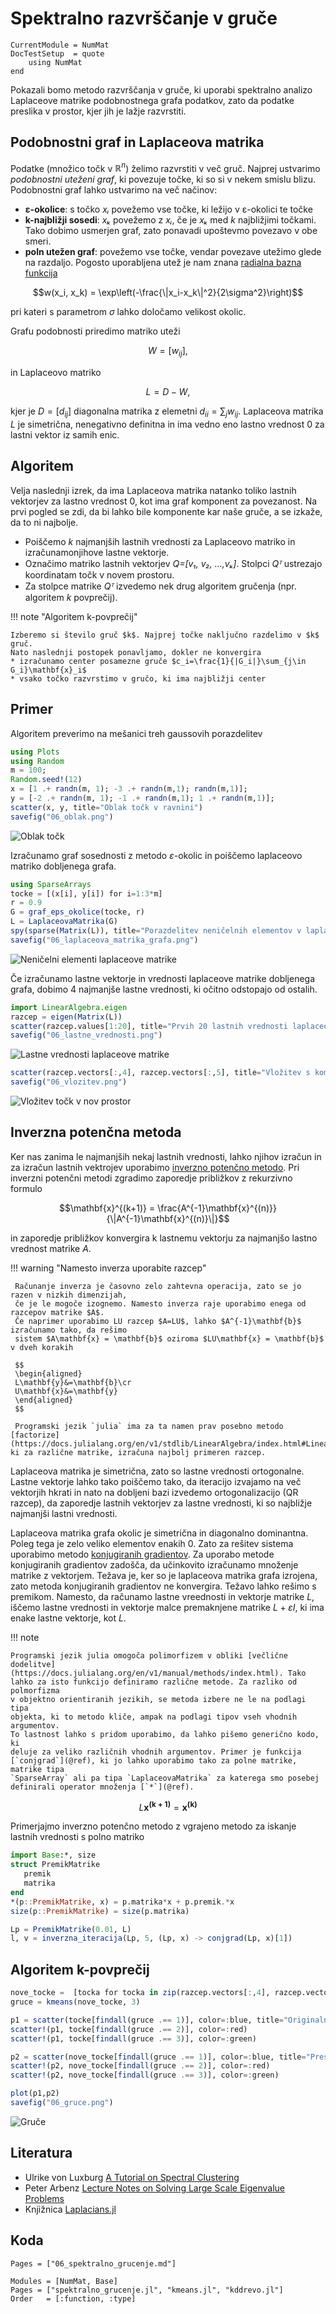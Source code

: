 # Spektralno razvrščanje v gruče

```@meta
CurrentModule = NumMat
DocTestSetup  = quote
    using NumMat
end
```

Pokazali bomo metodo razvrščanja v gruče, ki uporabi spektralno analizo
Laplaceove matrike podobnostnega grafa podatkov, zato da podatke preslika v
prostor, kjer jih je lažje razvrstiti.

## Podobnostni graf in Laplaceova matrika

Podatke (množico točk v $\mathbb{R}^n$) želimo razvrstiti v več gruč. Najprej
ustvarimo *podobnostni uteženi graf*, ki povezuje točke, ki so si v nekem smislu
blizu. Podobnostni graf lahko ustvarimo na več načinov:

* **ε-okolice**: s točko *xᵢ* povežemo vse točke, ki ležijo v ε-okolici te točke
* **k-najbližji sosedi**: *xₖ* povežemo z *xᵢ*, če je *xₖ* med *k* najbližjimi
točkami. Tako dobimo usmerjen graf, zato ponavadi upoštevmo povezavo v obe
smeri.
* **poln utežen graf**: povežemo vse točke, vendar povezave utežimo glede na
  razdaljo. Pogosto uporabljena utež je nam znana [radialna bazna funkcija](https://en.wikipedia.org/wiki/Radial_basis_function)

```math
w(x_i, x_k) = \exp\left(-\frac{\|x_i-x_k\|^2}{2\sigma^2}\right)
```

pri kateri s parametrom $\sigma$ lahko določamo velikost okolic.

Grafu podobnosti priredimo matriko uteži

```math
W =[w_{ij}],
```

in Laplaceovo matriko

```math
L = D - W,
```

kjer je $D=[d_{ij}]$ diagonalna matrika z elemetni $d_{ii}=\sum_{j}w_{ij}$.
Laplaceova matrika $L$ je simetrična, nenegativno definitna in ima vedno eno lastno
vrednost 0 za lastni vektor iz samih enic.

## Algoritem

Velja naslednji izrek, da ima Laplaceova matrika natanko toliko lastnih
vektorjev za lastno vrednost 0, kot ima graf komponent za povezanost. Na prvi
pogled se zdi, da bi lahko bile komponente kar naše gruče, a se izkaže, da to ni
najbolje.

* Poiščemo *k* najmanjših lastnih vrednosti za Laplaceovo matriko in
  izračunamonjihove lastne vektorje.
* Označimo matriko lastnih vektorjev *Q=[v₁, v₂, ...,vₖ]*. Stolpci *Qᵀ*
  ustrezajo koordinatam točk v novem prostoru.
* Za stolpce matrike *Qᵀ* izvedemo nek drug algoritem gručenja (npr. algoritem
   *k* povprečij).

!!! note "Algoritem k-povprečij"

    Izberemo si število gruč $k$. Najprej točke naključno razdelimo v $k$ gruč. 
    Nato naslednji postopek ponavljamo, dokler ne konvergira
    * izračunamo center posamezne gruče $c_i=\frac{1}{|G_i|}\sum_{j\in G_i}\mathbf{x}_i$
    * vsako točko razvrstimo v gručo, ki ima najbližji center

## Primer

Algoritem preverimo na mešanici treh gaussovih porazdelitev

```julia
using Plots
using Random
m = 100;
Random.seed!(12)
x = [1 .+ randn(m, 1); -3 .+ randn(m,1); randn(m,1)];
y = [-2 .+ randn(m, 1); -1 .+ randn(m,1); 1 .+ randn(m,1)];
scatter(x, y, title="Oblak točk v ravnini")
savefig("06_oblak.png")
```

![Oblak točk](06_oblak.png)

Izračunamo graf sosednosti z metodo $\varepsilon$-okolic in poiščemo laplaceovo
matriko dobljenega grafa.

```julia
using SparseArrays
tocke = [(x[i], y[i]) for i=1:3*m]
r = 0.9
G = graf_eps_okolice(tocke, r)
L = LaplaceovaMatrika(G)
spy(sparse(Matrix(L)), title="Porazdelitev neničelnih elementov v laplaceovi matriki")
savefig("06_laplaceova_matrika_grafa.png")
```

![Neničelni elementi laplaceove matrike](06_laplaceova_matrika_grafa.png)

Če izračunamo lastne vektorje in vrednosti laplaceove matrike dobljenega
grafa, dobimo 4 najmanjše lastne vrednosti, ki očitno odstopajo od ostalih.

```julia
import LinearAlgebra.eigen
razcep = eigen(Matrix(L))
scatter(razcep.values[1:20], title="Prvih 20 lastnih vrednosti laplaceove matrike")
savefig("06_lastne_vrednosti.png")
```

![Lastne vrednosti laplaceove matrike](06_lastne_vrednosti.png)

```julia
scatter(razcep.vectors[:,4], razcep.vectors[:,5], title="Vložitev s komponentami 4. in 5. lastnega vektorja")
savefig("06_vlozitev.png")
```

![Vložitev točk v nov prostor](06_vlozitev.png)

## Inverzna potenčna metoda

Ker nas zanima le najmanjših nekaj lastnih vrednosti, lahko njihov izračun in za
izračun lastnih vektrojev uporabimo [inverzno potenčno
metodo](https://en.wikipedia.org/wiki/Inverse_iteration). Pri inverzni potenčni
metodi zgradimo zaporedje približkov z rekurzivno formulo

```math
\mathbf{x}^{(k+1)} = \frac{A^{-1}\mathbf{x}^{(n)}}{\|A^{-1}\mathbf{x}^{(n)}\|}
```

in zaporedje približkov konvergira k lastnemu vektorju za najmanjšo lastno vrednost matrike $A$.

!!! warning "Namesto inverza uporabite razcep"

     Računanje inverza je časovno zelo zahtevna operacija, zato se jo razen v nizkih dimenzijah,
     če je le mogoče izognemo. Namesto inverza raje uporabimo enega od razcepov matrike $A$.
     Če naprimer uporabimo LU razcep $A=LU$, lahko $A^{-1}\mathbf{b}$ izračunamo tako, da rešimo 
     sistem $A\mathbf{x} = \mathbf{b}$ oziroma $LU\mathbf{x} = \mathbf{b}$ v dveh korakih

     $$
     \begin{aligned}
     L\mathbf{y}&=\mathbf{b}\cr
     U\mathbf{x}&=\mathbf{y}
     \end{aligned}
     $$

     Programski jezik `julia` ima za ta namen prav posebno metodo [factorize](https://docs.julialang.org/en/v1/stdlib/LinearAlgebra/index.html#LinearAlgebra.factorize), ki za različne matrike, izračuna najbolj primeren razcep.

Laplaceova matrika je simetrična, zato so lastne vrednosti ortogonalne. Lastne vektorje lahko tako
poiščemo tako, da iteracijo izvajamo na več vektorjih hkrati in nato na dobljeni
bazi izvedemo ortogonalizacijo (QR razcep), da zaporedje lastnih vektorjev za
lastne vrednosti, ki so najbližje najmanjši lastni vrednosti.

Laplaceova matrika grafa okolic je simetrična in diagonalno dominantna. Poleg
tega je zelo veliko elementov enakih 0. Zato za rešitev sistema uporabimo metodo
[konjugiranih
gradientov](https://en.wikipedia.org/wiki/Conjugate_gradient_method). Za uporabo
metode konjugiranih gradientov zadošča, da učinkovito izračunamo množenje
matrike z vektorjem. Težava je, ker so je laplaceova matrika grafa izrojena, zato metoda konjugiranih gradientov ne konvergira. Težavo lahko rešimo s premikom. Namesto, da računamo lastne vreednosti in vektorje matrike $L$, iščemo lastne vrednosti in vektorje malce premaknjene matrike $L+\varepsilon I$, ki ima enake lastne vektorje, kot $L$.

!!! note

    Programski jezik julia omogoča polimorfizem v obliki [večlične
    dodelitve](https://docs.julialang.org/en/v1/manual/methods/index.html). Tako
    lahko za isto funkcijo definiramo različne metode. Za razliko od polmorfizma
    v objektno orientiranih jezikih, se metoda izbere ne le na podlagi tipa
    objekta, ki to metodo kliče, ampak na podlagi tipov vseh vhodnih argumentov.
    To lastnost lahko s pridom uporabimo, da lahko pišemo generično kodo, ki
    deluje za veliko različnih vhodnih argumentov. Primer je funkcija
    [`conjgrad`](@ref), ki jo lahko uporabimo tako za polne matrike, matrike tipa
    `SparseArray` ali pa tipa `LaplaceovaMatrika` za katerega smo posebej
    definirali operator množenja [`*`](@ref).

```math
L\mathbf{x^{(k+1)}} = \mathbf{x^{(k)}}
```

Primerjajmo inverzno potenčno metodo z vgrajeno metodo za iskanje lastnih vrednosti s polno matriko

```julia
import Base:*, size
struct PremikMatrike
   premik
   matrika
end
*(p::PremikMatrike, x) = p.matrika*x + p.premik.*x
size(p::PremikMatrike) = size(p.matrika)

Lp = PremikMatrike(0.01, L)
l, v = inverzna_iteracija(Lp, 5, (Lp, x) -> conjgrad(Lp, x)[1])
```

## Algoritem k-povprečij

```julia
nove_tocke =  [tocka for tocka in zip(razcep.vectors[:,4], razcep.vectors[:,5])]
gruce = kmeans(nove_tocke, 3)

p1 = scatter(tocke[findall(gruce .== 1)], color=:blue, title="Originalne točke")
scatter!(p1, tocke[findall(gruce .== 2)], color=:red)
scatter!(p1, tocke[findall(gruce .== 3)], color=:green)

p2 = scatter(nove_tocke[findall(gruce .== 1)], color=:blue, title="Preslikane točke")
scatter!(p2, nove_tocke[findall(gruce .== 2)], color=:red)
scatter!(p2, nove_tocke[findall(gruce .== 3)], color=:green)

plot(p1,p2)
savefig("06_gruce.png")
```

![Gruče](06_gruce.png)

## Literatura

* Ulrike von Luxburg [A Tutorial on Spectral
   Clustering](https://arxiv.org/abs/0711.0189)
* Peter Arbenz [Lecture Notes on Solving Large Scale Eigenvalue Problems](http://people.inf.ethz.ch/arbenz/ewp/Lnotes/lsevp.pdf)
* Knjižnica [Laplacians.jl](http://danspielman.github.io/Laplacians.jl/latest/index.html)

## Koda

```@index
Pages = ["06_spektralno_grucenje.md"]
```

```@autodocs
Modules = [NumMat, Base]
Pages = ["spektralno_grucenje.jl", "kmeans.jl", "kddrevo.jl"]
Order   = [:function, :type]
```